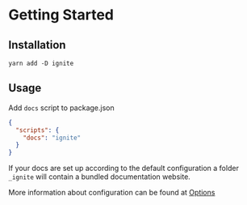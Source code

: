# Getting Started

## Installation

```shell
yarn add -D ignite
```

## Usage

Add `docs` script to package.json

```json
{
  "scripts": {
    "docs": "ignite"
  }
}
```

If your docs are set up according to the default configuration a folder `_ignite` will contain a bundled documentation website.

More information about configuration can be found at [Options](./pages/Options.md)
